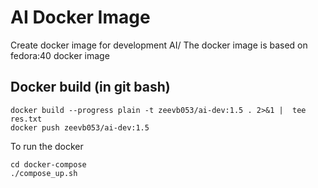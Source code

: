 # AI Docker Image

Create docker image for development AI/
The docker image is based on fedora:40 docker image  

## Docker build (in git bash)
~~~
docker build --progress plain -t zeevb053/ai-dev:1.5 . 2>&1 |  tee res.txt
docker push zeevb053/ai-dev:1.5
~~~


To run the docker  
~~~
cd docker-compose
./compose_up.sh
~~~

